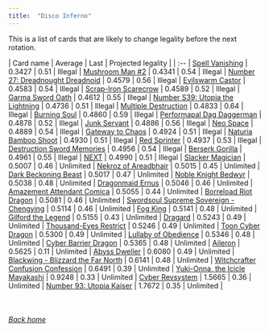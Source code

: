 ```yaml
---
title:  "Disco Inferno"
---
```


This is a list of cards that are likely to change legality before the next rotation.

| Card name | Average | Last | Projected legality |
| :-- |
[Spell Vanishing](https://db.ygoprodeck.com/card/?search=Spell%20Vanishing) | 0.3427 | 0.51 | Illegal |
[Mushroom Man #2](https://db.ygoprodeck.com/card/?search=Mushroom%20Man%20#2) | 0.4341 | 0.54 | Illegal |
[Number 27: Dreadnought Dreadnoid](https://db.ygoprodeck.com/card/?search=Number%2027:%20Dreadnought%20Dreadnoid) | 0.4579 | 0.56 | Illegal |
[Evilswarm Castor](https://db.ygoprodeck.com/card/?search=Evilswarm%20Castor) | 0.4583 | 0.54 | Illegal |
[Scrap-Iron Scarecrow](https://db.ygoprodeck.com/card/?search=Scrap-Iron%20Scarecrow) | 0.4589 | 0.52 | Illegal |
[Garma Sword Oath](https://db.ygoprodeck.com/card/?search=Garma%20Sword%20Oath) | 0.4612 | 0.55 | Illegal |
[Number S39: Utopia the Lightning](https://db.ygoprodeck.com/card/?search=Number%20S39:%20Utopia%20the%20Lightning) | 0.4736 | 0.51 | Illegal |
[Multiple Destruction](https://db.ygoprodeck.com/card/?search=Multiple%20Destruction) | 0.4833 | 0.64 | Illegal |
[Burning Soul](https://db.ygoprodeck.com/card/?search=Burning%20Soul) | 0.4860 | 0.59 | Illegal |
[Performapal Dag Daggerman](https://db.ygoprodeck.com/card/?search=Performapal%20Dag%20Daggerman) | 0.4878 | 0.52 | Illegal |
[Junk Servant](https://db.ygoprodeck.com/card/?search=Junk%20Servant) | 0.4886 | 0.56 | Illegal |
[Neo Space](https://db.ygoprodeck.com/card/?search=Neo%20Space) | 0.4889 | 0.54 | Illegal |
[Gateway to Chaos](https://db.ygoprodeck.com/card/?search=Gateway%20to%20Chaos) | 0.4924 | 0.51 | Illegal |
[Naturia Bamboo Shoot](https://db.ygoprodeck.com/card/?search=Naturia%20Bamboo%20Shoot) | 0.4930 | 0.51 | Illegal |
[Red Sprinter](https://db.ygoprodeck.com/card/?search=Red%20Sprinter) | 0.4937 | 0.53 | Illegal |
[Destruction Sword Memories](https://db.ygoprodeck.com/card/?search=Destruction%20Sword%20Memories) | 0.4956 | 0.54 | Illegal |
[Berserk Gorilla](https://db.ygoprodeck.com/card/?search=Berserk%20Gorilla) | 0.4961 | 0.55 | Illegal |
[NEXT](https://db.ygoprodeck.com/card/?search=NEXT) | 0.4990 | 0.51 | Illegal |
[Slacker Magician](https://db.ygoprodeck.com/card/?search=Slacker%20Magician) | 0.5007 | 0.46 | Unlimited |
[Nekroz of Areadbhair](https://db.ygoprodeck.com/card/?search=Nekroz%20of%20Areadbhair) | 0.5015 | 0.45 | Unlimited |
[Dark Beckoning Beast](https://db.ygoprodeck.com/card/?search=Dark%20Beckoning%20Beast) | 0.5017 | 0.47 | Unlimited |
[Noble Knight Bedwyr](https://db.ygoprodeck.com/card/?search=Noble%20Knight%20Bedwyr) | 0.5038 | 0.48 | Unlimited |
[Dragonmaid Ernus](https://db.ygoprodeck.com/card/?search=Dragonmaid%20Ernus) | 0.5046 | 0.46 | Unlimited |
[Amazement Attendant Comica](https://db.ygoprodeck.com/card/?search=Amazement%20Attendant%20Comica) | 0.5055 | 0.44 | Unlimited |
[Borreload Riot Dragon](https://db.ygoprodeck.com/card/?search=Borreload%20Riot%20Dragon) | 0.5081 | 0.46 | Unlimited |
[Swordsoul Supreme Sovereign - Chengying](https://db.ygoprodeck.com/card/?search=Swordsoul%20Supreme%20Sovereign%20-%20Chengying) | 0.5114 | 0.46 | Unlimited |
[Fog King](https://db.ygoprodeck.com/card/?search=Fog%20King) | 0.5141 | 0.48 | Unlimited |
[Gilford the Legend](https://db.ygoprodeck.com/card/?search=Gilford%20the%20Legend) | 0.5155 | 0.43 | Unlimited |
[Dragard](https://db.ygoprodeck.com/card/?search=Dragard) | 0.5243 | 0.49 | Unlimited |
[Thousand-Eyes Restrict](https://db.ygoprodeck.com/card/?search=Thousand-Eyes%20Restrict) | 0.5246 | 0.49 | Unlimited |
[Toon Cyber Dragon](https://db.ygoprodeck.com/card/?search=Toon%20Cyber%20Dragon) | 0.5300 | 0.49 | Unlimited |
[Lullaby of Obedience](https://db.ygoprodeck.com/card/?search=Lullaby%20of%20Obedience) | 0.5346 | 0.48 | Unlimited |
[Cyber Barrier Dragon](https://db.ygoprodeck.com/card/?search=Cyber%20Barrier%20Dragon) | 0.5365 | 0.48 | Unlimited |
[Aileron](https://db.ygoprodeck.com/card/?search=Aileron) | 0.5625 | 0.11 | Unlimited |
[Abyss Dweller](https://db.ygoprodeck.com/card/?search=Abyss%20Dweller) | 0.6080 | 0.49 | Unlimited |
[Blackwing - Blizzard the Far North](https://db.ygoprodeck.com/card/?search=Blackwing%20-%20Blizzard%20the%20Far%20North) | 0.6141 | 0.48 | Unlimited |
[Witchcrafter Confusion Confession](https://db.ygoprodeck.com/card/?search=Witchcrafter%20Confusion%20Confession) | 0.6491 | 0.39 | Unlimited |
[Yuki-Onna, the Icicle Mayakashi](https://db.ygoprodeck.com/card/?search=Yuki-Onna,%20the%20Icicle%20Mayakashi) | 0.9248 | 0.33 | Unlimited |
[Cyber Revsystem](https://db.ygoprodeck.com/card/?search=Cyber%20Revsystem) | 1.5665 | 0.36 | Unlimited |
[Number 93: Utopia Kaiser](https://db.ygoprodeck.com/card/?search=Number%2093:%20Utopia%20Kaiser) | 1.7672 | 0.35 | Unlimited |

<br>

###### [Back home](index)